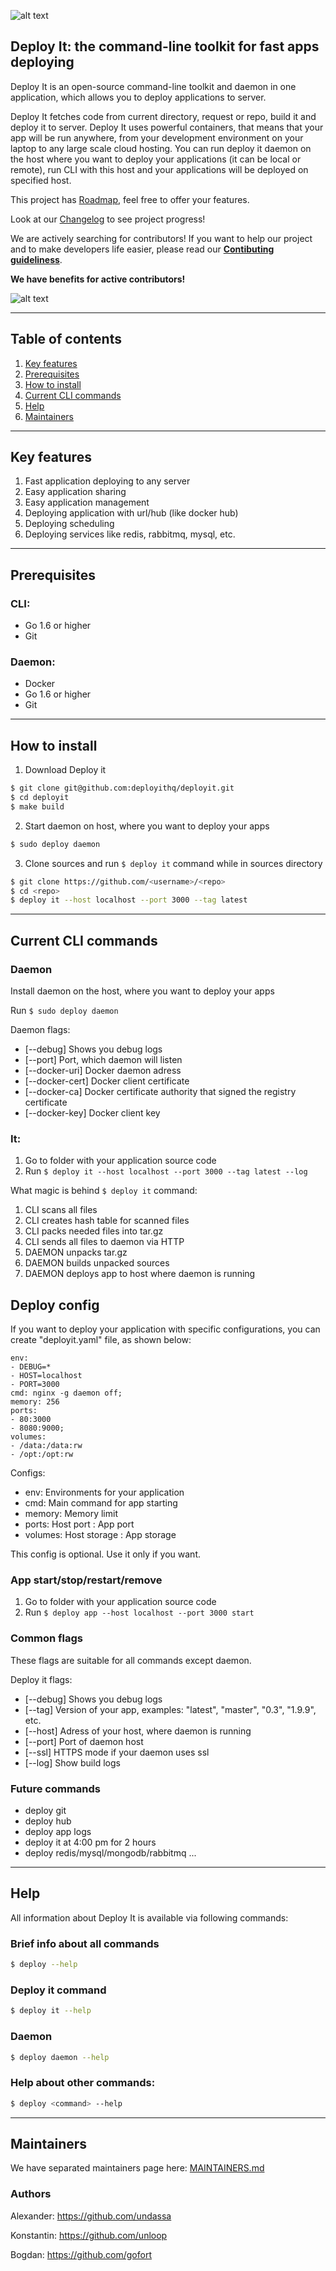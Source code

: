 ![alt text](https://deployit.io/images/cdn/logo-purpure.png)

## Deploy It: the command-line toolkit for fast apps deploying

Deploy It is an open-source command-line toolkit and daemon in one application, which allows you to deploy applications to server.

Deploy It fetches code from current directory, request or repo, build it and deploy it to server. 
Deploy It uses powerful containers, that means that your app will be run anywhere, from your development environment on your laptop to any large scale cloud hosting. 
You can run deploy it daemon on the host where you want to deploy your applications (it can be local or remote), run CLI with this host and your applications will be deployed on specified host.  

This project has [Roadmap](https://github.com/deployithq/deployit/blob/master/ROADMAP.md), feel free to offer your features. 

Look at our [Changelog](https://github.com/deployithq/deployit/blob/master/CHANGELOG.md) to see project progress!

We are actively searching for contributors! If you want to help our project and to make developers life easier, please read our **[Contibuting guideliness](https://github.com/deployithq/deployit/blob/master/CONTRIBUTING.md)**.

**We have benefits for active contributors!**

![alt text](https://deployit.io/images/cdn/deployy_2.gif "Image")

___

## Table of contents

1. [Key features](#key_features)
2. [Prerequisites](#prerequisites)
3. [How to install](#how_to_install)
4. [Current CLI commands](#current_cli_commands)
5. [Help](#help)
6. [Maintainers](#maintainers)

___

## <a name="key_features"></a>Key features
1. Fast application deploying to any server
2. Easy application sharing
3. Easy application management
4. Deploying application with url/hub (like docker hub)
5. Deploying scheduling
6. Deploying services like redis, rabbitmq, mysql, etc.

___

## <a name="prerequisites"></a>Prerequisites

### CLI:
- Go 1.6 or higher
- Git

### Daemon:
- Docker
- Go 1.6 or higher
- Git

___

## <a name="how_to_install"></a>How to install

1. Download Deploy it
```bash
$ git clone git@github.com:deployithq/deployit.git
$ cd deployit
$ make build
```

2. Start daemon on host, where you want to deploy your apps
```bash
$ sudo deploy daemon
```

3. Clone sources and run `$ deploy it` command while in sources directory
```bash
$ git clone https://github.com/<username>/<repo>
$ cd <repo>
$ deploy it --host localhost --port 3000 --tag latest
```

___

## <a name="current_cli_commands"></a>Current CLI commands

### Daemon

Install daemon on the host, where you want to deploy your apps

Run `$ sudo deploy daemon`

Daemon flags:
* [--debug] Shows you debug logs
* [--port] Port, which daemon will listen
* [--docker-uri] Docker daemon adress
* [--docker-cert] Docker client certificate
* [--docker-ca] Docker certificate authority that signed the registry certificate
* [--docker-key] Docker client key


### It:

1. Go to folder with your application source code
2. Run `$ deploy it --host localhost --port 3000 --tag latest --log`

What magic is behind `$ deploy it` command:

1. CLI scans all files
2. CLI creates hash table for scanned files
3. CLI packs needed files into tar.gz
4. CLI sends all files to daemon via HTTP
5. DAEMON unpacks tar.gz
6. DAEMON builds unpacked sources
7. DAEMON deploys app to host where daemon is running

## Deploy config

If you want to deploy your application with specific configurations, you can create "deployit.yaml" file, as shown below:

```
env: 
- DEBUG=*
- HOST=localhost
- PORT=3000
cmd: nginx -g daemon off;
memory: 256
ports:
- 80:3000
- 8080:9000;
volumes:
- /data:/data:rw
- /opt:/opt:rw
```

Configs:
- env: Environments for your application
- cmd: Main command for app starting
- memory: Memory limit
- ports: Host port : App port 
- volumes: Host storage : App storage

This config is optional. Use it only if you want.

### App start/stop/restart/remove

1. Go to folder with your application source code
2. Run `$ deploy app --host localhost --port 3000 start`

### Common flags

These flags are suitable for all commands except daemon.

Deploy it flags:
* [--debug] Shows you debug logs
* [--tag] Version of your app, examples: "latest", "master", "0.3", "1.9.9", etc.
* [--host] Adress of your host, where daemon is running
* [--port] Port of daemon host
* [--ssl] HTTPS mode if your daemon uses ssl
* [--log] Show build logs

### Future commands

* deploy git
* deploy hub
* deploy app logs
* deploy it at 4:00 pm for 2 hours
* deploy redis/mysql/mongodb/rabbitmq ...

___

## <a name="help"></a>Help

All information about Deploy It is available via following commands:

### Brief info about all commands
```bash
$ deploy --help
```

### Deploy it command
```bash
$ deploy it --help
```

### Daemon
```bash
$ deploy daemon --help
```

### Help about other commands:
```bash
$ deploy <command> --help
```

___

## <a name="maintainers"></a>Maintainers

We have separated maintainers page here: [MAINTAINERS.md](https://github.com/deployithq/deployit/blob/master/MAINTAINERS.md)

### Authors

Alexander: https://github.com/undassa

Konstantin: https://github.com/unloop

Bogdan: https://github.com/gofort
